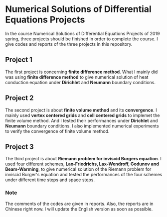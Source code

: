 # Numerical Solutions of Differential Equations Projects

In the course Numerical Solutions of Differential Equations Projects of 2019 spring, three projects
should be finished in order to complete the course. I give codes and reports of the three projects 
in this repository.


## Project 1
The first project is concerning **finite difference method**.
What I mainly did was using **finite difference method** to give numerical solution of heat conduction equation under 
**Dirichlet** and **Neumann** boundary conditions.

## Project 2
The second project is about **finite volume method** and its **convergence**.
I mainly used **vertex centered grids** and **cell centered grids** to implemet the finite volume method. And I 
tested their performances  under **Dirichlet** and **Neumann** boundary conditions.
I also implemented numerical experiments to verify the convergence of finite volume method.

## Project 3
The third project is about **Riemann problem for inviscid Burgers equation**.
I used four different schemes, **Lax-Friedrichs, Lax-Wendroff, Godunov and Beam-Warming**,
to give numerical solution of the Riemann problem for inviscid Burger's equation and tested the 
performances of the four schemes under different time steps and space steps.

### Note
The comments of the codes are given in reports. Also,
the reports are in Chinese right now. I will update the English version as soon as possible.


